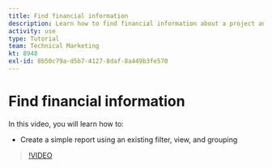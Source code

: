 ```yaml
---
title: Find financial information
description: Learn how to find financial information about a project and understand where it came from.
activity: use
type: Tutorial
team: Technical Marketing
kt: 8948
exl-id: 8b50c79a-d5b7-4127-8daf-8a449b3fe570
---
```

# Find financial information

In this video, you will learn how to:

* Create a simple report using an existing filter, view, and grouping

>[!VIDEO](https://video.tv.adobe.com/v/335208/?quality=12)
